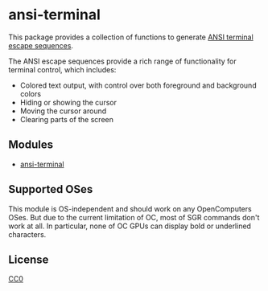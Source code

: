 # ansi-terminal

This package provides a collection of functions to generate
[ANSI terminal escape sequences](http://en.wikipedia.org/wiki/ANSI_escape_code).

The ANSI escape sequences provide a rich range of functionality for
terminal control, which includes:

* Colored text output, with control over both foreground and
  background colors
* Hiding or showing the cursor
* Moving the cursor around
* Clearing parts of the screen

## Modules

* [ansi-terminal](man/ansi-terminal)

## Supported OSes

This module is OS-independent and should work on any OpenComputers
OSes. But due to the current limitation of OC, most of SGR commands
don't work at all. In particular, none of OC GPUs can display bold or
underlined characters.

## License

[CC0](https://creativecommons.org/share-your-work/public-domain/cc0/)
